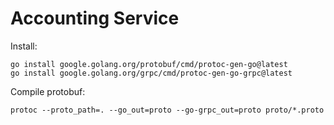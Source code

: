 # Accounting Service

Install:
```
go install google.golang.org/protobuf/cmd/protoc-gen-go@latest
go install google.golang.org/grpc/cmd/protoc-gen-go-grpc@latest
```

Compile protobuf:
```
protoc --proto_path=. --go_out=proto --go-grpc_out=proto proto/*.proto
```